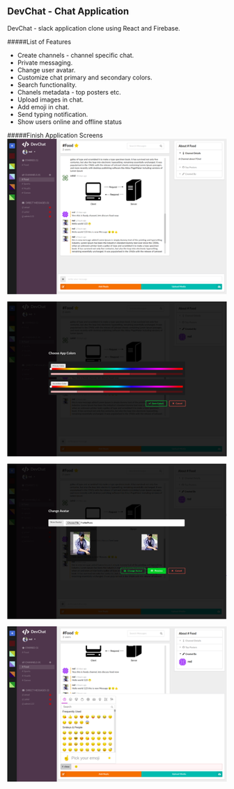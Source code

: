 ## DevChat - Chat Application

DevChat - slack application clone using React and Firebase.

#####List of Features
* Create channels - channel specific chat.
* Private messaging.
* Change user avatar.
* Customize chat primary and secondary colors.
* Search functionality.
* Chanels metadata - top posters etc.
* Upload images in chat.
* Add emoji in chat.
* Send typing notification.
* Show users online and offline status

#####Finish Application Screens
![Alt text](finish_screens/screen1.png "Channel Home Page")

![Alt text](finish_screens/screen2.png "Channel Home Page")

![Alt text](finish_screens/screen3.png "Channel Home Page")

![Alt text](finish_screens/screen4.png "Channel Home Page")

